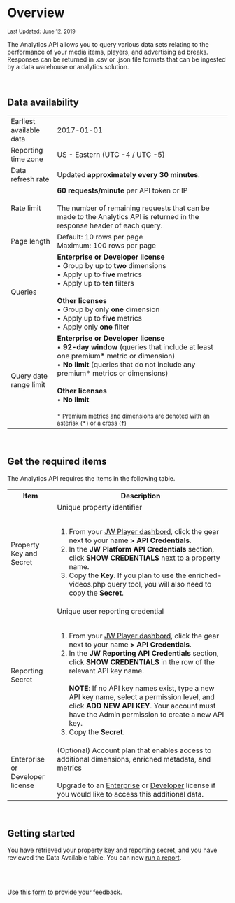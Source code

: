 # Overview

<sup>Last Updated: June 12, 2019</sup>  

The Analytics API allows you to query various data sets relating to the performance of your media items, players, and advertising ad breaks. Responses can be returned in .csv or .json file formats that can be ingested by a data warehouse or analytics solution.

<br/>

## Data availability

<table>
<tr>
    <td style="width:21%">Earliest available data</td>
    <td>2017-01-01</td>
</tr>
<tr>
    <td>Reporting time zone</td>
    <td>US - Eastern (UTC -4 / UTC -5)</td>
</tr>
<tr>
    <td>Data refresh rate</td>
    <td>Updated <strong>approximately every 30 minutes</strong>.</td>
</tr>
<tr>
    <td>Rate limit</td>
    <td><strong>60 requests/minute</strong> per API token or IP<br/><br/>The number of remaining requests that can be made to the Analytics API is returned in the response header of each query.</td>
</tr>
<tr>
    <td>Page length</td>
    <td>Default: 10 rows per page<br/>Maximum: 100 rows per page</td>
</tr>
<tr>
    <td>Queries</td>
    <td><strong>Enterprise or Developer license</strong><br/>&bull; Group by up to <strong>two</strong> dimensions<br/>&bull; Apply up to <strong>five</strong> metrics<br/>&bull; Apply up to <strong>ten</strong> filters<br/><br/><strong>Other licenses</strong><br/>&bull; Group by only <strong>one</strong> dimension<br/>&bull; Apply up to <strong>five</strong> metrics<br/>&bull; Apply only <strong>one</strong> filter</td>
</tr>
<tr>
    <td>Query date range limit</td>
    <td><strong>Enterprise or Developer license</strong><br/>&bull; <strong>92-day window</strong> (queries that include at least one premium* metric or dimension)<br/>&bull; <strong>No limit</strong> (queries that do not include any premium* metrics or dimensions)<br/><br/><strong>Other licenses</strong><br/>&bull; <strong>No limit</strong><br/><br/><sup>* Premium metrics and dimensions are denoted with an asterisk (*) or a cross (&#9768;)</td>
</table>

<br/>

## Get the required items

The Analytics API requires the items in the following table.

<table>
  <tr>
    <th>Item</th>
    <th>Description</th>
  </tr>
  <tr>
    <td style="width:21%">Property Key and Secret</td>
    <td>Unique property identifier<br/><br/>
      <ol>
        <li>From your <a href="https://dashboard.jwplayer.com">JW Player dashbord</a>, click the gear next to your name <strong>> API Credentials</strong>.</li>
        <li>In the <strong>JW Platform API Credentials</strong> section, click <strong>SHOW CREDENTIALS</strong> next to a property name.</li>
        <li>Copy the <strong>Key</strong>. If you plan to use the enriched-videos.php query tool, you will also need to copy the <strong>Secret</strong>.</li>
      </ol></td>
  </tr>
  <tr>
    <td>Reporting Secret</td>
    <td>Unique user reporting credential<br/><br/>
      <ol>
        <li>From your <a href="https://dashboard.jwplayer.com">JW Player dashbord</a>, click the gear next to your name <strong>> API Credentials</strong>.</li>
        <li>In the <strong>JW Reporting API Credentials</strong> section, click <strong>SHOW CREDENTIALS</strong> in the row of the relevant API key name.<br/><br/><strong>NOTE</strong>: If no API key names exist, type a new API key name, select a permission level, and click <strong>ADD NEW API KEY</strong>. Your account must have the Admin permission to create a new API key.</li>
        <li>Copy the <strong>Secret</strong>.</li>
      </ol></td>
  </tr>
  <tr>
    <td>Enterprise or Developer license</td>
    <td>(Optional) Account plan that enables access to additional dimensions, enriched metadata, and metrics<br/><br/>Upgrade to an <a href="https://www.jwplayer.com/pricing/?utm_source=developer&utm_medium=CTA&utm_campaign=Developer%20Nav%20Upgrade" target="_blank">Enterprise</a> or <a href="https://developer.jwplayer.com/sign-up/" target="_blank">Developer</a> license if you would like to access this additional data.</td>
  </tr>
</table>

<br/>

## Getting started
You have retrieved your property key and reporting secret, and you have reviewed the Data Available table. You can now [run a report](../analytics-api/run-a-report).

<br/><br/>
<div id="wufoo-mff60sc1xnn4cu">
Use this <a href="https://jwplayerdocs.wufoo.com/forms/mff60sc1xnn4cu">form</a> to provide your feedback.
</div>
<script type="text/javascript">var mff60sc1xnn4cu;(function(d, t) {
var s = d.createElement(t), options = {
'userName':'jwplayerdocs',
'formHash':'mff60sc1xnn4cu',
'autoResize':true,
'height':'288',
'async':true,
'host':'wufoo.com',
'header':'show',
'ssl':true,
'defaultValues': 'field118=' + location.pathname};
s.src = ('https:' == d.location.protocol ? 'https://' : 'http://') + 'www.wufoo.com/scripts/embed/form.js';
s.onload = s.onreadystatechange = function() {
var rs = this.readyState; if (rs) if (rs != 'complete') if (rs != 'loaded') return;
try { mff60sc1xnn4cu = new WufooForm();mff60sc1xnn4cu.initialize(options);mff60sc1xnn4cu.display(); } catch (e) {}};
var scr = d.getElementsByTagName(t)[0], par = scr.parentNode; par.insertBefore(s, scr);
})(document, 'script');</script>

